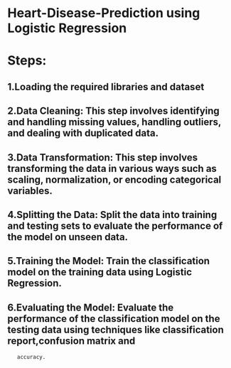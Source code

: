 # Heart-Disease-Prediction using Logistic Regression
# Steps:
  ## 1.Loading the required libraries and dataset
  ## 2.Data Cleaning: This step involves identifying and handling missing values, handling outliers, and dealing with duplicated data. 
  ## 3.Data Transformation: This step involves transforming the data in various ways such as scaling, normalization, or encoding categorical variables. 
  ## 4.Splitting the Data: Split the data into training and testing sets to evaluate the performance of the model on unseen data.
  ## 5.Training the Model: Train the classification model on the training data using Logistic Regression.
  ## 6.Evaluating the Model: Evaluate the performance of the classification model on the testing data using techniques like classification report,confusion matrix and  
       accuracy.
